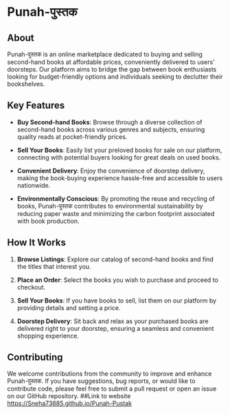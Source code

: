 

# Punah-पुस्तक

## About

Punah-पुस्तक is an online marketplace dedicated to buying and selling second-hand books at affordable prices, conveniently delivered to users' doorsteps. Our platform aims to bridge the gap between book enthusiasts looking for budget-friendly options and individuals seeking to declutter their bookshelves.

## Key Features

- **Buy Second-hand Books**: Browse through a diverse collection of second-hand books across various genres and subjects, ensuring quality reads at pocket-friendly prices.

- **Sell Your Books**: Easily list your preloved books for sale on our platform, connecting with potential buyers looking for great deals on used books.

- **Convenient Delivery**: Enjoy the convenience of doorstep delivery, making the book-buying experience hassle-free and accessible to users nationwide.

- **Environmentally Conscious**: By promoting the reuse and recycling of books, Punah-पुस्तक contributes to environmental sustainability by reducing paper waste and minimizing the carbon footprint associated with book production.

## How It Works

1. **Browse Listings**: Explore our catalog of second-hand books and find the titles that interest you.

2. **Place an Order**: Select the books you wish to purchase and proceed to checkout. 

3. **Sell Your Books**: If you have books to sell, list them on our platform by providing details and setting a price.

4. **Doorstep Delivery**: Sit back and relax as your purchased books are delivered right to your doorstep, ensuring a seamless and convenient shopping experience.

## Contributing

We welcome contributions from the community to improve and enhance Punah-पुस्तक. If you have suggestions, bug reports, or would like to contribute code, please feel free to submit a pull request or open an issue on our GitHub repository.
##Link to website 
https://Sneha73685.github.io/Punah-Pustak
